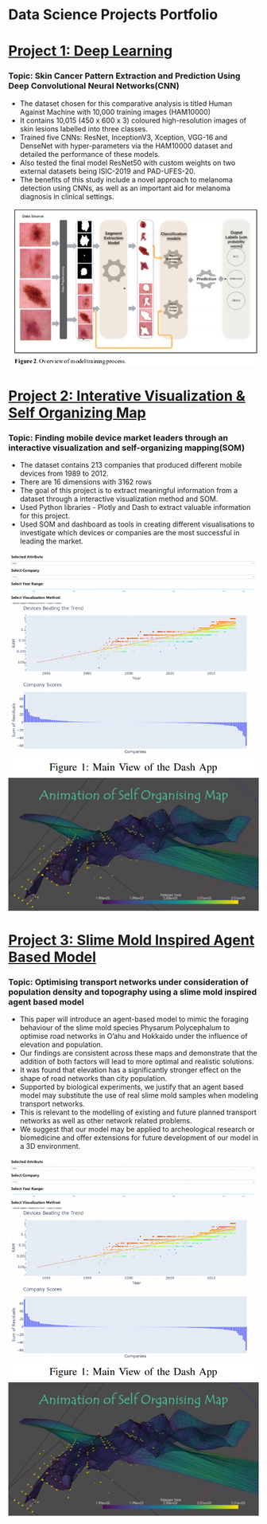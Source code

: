 # Data Science Projects Portfolio

# [Project 1: Deep Learning](https://github.com/Teamkronos/skin_cancer_classifier)

### Topic: Skin Cancer Pattern Extraction and Prediction Using Deep Convolutional Neural Networks(CNN)
* The dataset chosen for this comparative analysis is titled Human Against Machine with 10,000 training images (HAM10000)
* It contains 10,015 (450 x 600 x 3) coloured high-resolution images of skin lesions labelled into three classes.
* Trained five CNNs: ResNet, InceptionV3, Xception, VGG-16 and DenseNet with hyper-parameters via the HAM10000 dataset and detailed the performance of these models. 
* Also tested the final model ResNet50 with custom weights on two external datasets being ISIC-2019 and PAD-UFES-20. 
* The benefits of this study include a novel approach to melanoma detection using CNNs, as well as an important aid for melanoma diagnosis in clinical settings.

![](https://github.com/Teamkronos/Eugene_Portfolio/blob/main/images/1_Overview.PNG)

# [Project 2: Interative Visualization & Self Organizing Map](https://github.com/Teamkronos/mobile_device_market_leader)

### Topic: Finding mobile device market leaders through an interactive visualization and self-organizing mapping(SOM)
* The dataset contains 213 companies that produced different mobile devices from 1989 to 2012. 
* There are 16 dimensions with 3162 rows
* The goal of this project is to extract meaningful information from a dataset through a interactive visualization method and SOM. 
* Used Python libraries - Plotly and Dash to extract valuable information for this project. 
* Used SOM and dashboard as tools in creating different visualisations to investigate which devices or companies are the most successful in leading the market.

![](https://github.com/Teamkronos/Eugene_Portfolio/blob/main/images/0_mainview.PNG)
![](https://github.com/Teamkronos/Eugene_Portfolio/blob/main/images/SOM.PNG)


# [Project 3: Slime Mold Inspired Agent Based Model](???)

### Topic: Optimising transport networks under consideration of population density and topography using a slime mold inspired agent based model
* This paper will introduce an agent-based model to mimic the foraging behaviour of the slime mold species Physarum Polycephalum to optimise road networks in O’ahu and Hokkaido under the influence of elevation and population. 
* Our findings are consistent across these maps and demonstrate that the addition of both factors will lead to more optimal and realistic solutions. 
* It was found that elevation has a significantly stronger effect on the shape of road networks than city population. 
* Supported by biological experiments, we justify that an agent based model may substitute the use of real slime mold samples when modeling transport networks. 
* This is relevant to the modelling of existing and future planned transport networks as well as other network related problems. 
* We suggest that our model may be applied to archeological research or biomedicine and offer extensions for future development of our model in a 3D environment.

![](https://github.com/Teamkronos/Eugene_Portfolio/blob/main/images/0_mainview.PNG)
![](https://github.com/Teamkronos/Eugene_Portfolio/blob/main/images/SOM.PNG)































